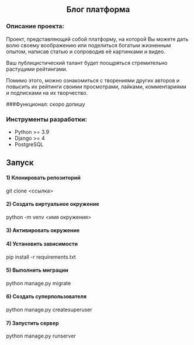 <h2 align="center">Блог платформа</h2>

### Описание проекта:
Проект, представляющий собой платформу, 
на которой Вы можете дать волю своему воображению
или поделиться богатым жизненным опытом, написав статью и 
сопроводив её картинками и видео.

Ваш публицистический талант будет поощряться
стремительно растущими рейтингами.

Помимо этого, можно ознакомиться с творениями других авторов 
и повысить их рейтинги своими просмотрами, лайками, комментариями 
и подписками на их творчество.


###Функционал:
скоро допишу


### Инструменты разработки:

- Python >= 3.9
- Django >= 4
- PostgreSQL

## Запуск

#### 1) Клонировать репозиторий
git clone <ссылка>

#### 2) Создать виртуальное окружение
python -m venv <имя окружения>

#### 3) Активировать окружение

#### 4) Установить зависимости
pip install -r requirements.txt

#### 5) Выполнить миграции
python manage.py migrate

#### 6) Создать суперпользователя
python manage.py createsuperuser

#### 7) Запустить сервер
python manage.py runserver
